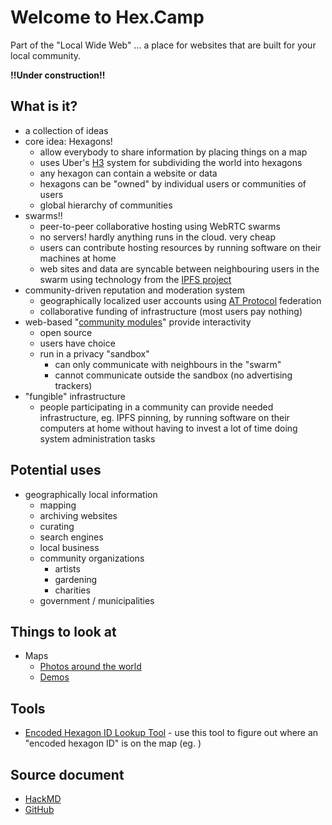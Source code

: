 # Welcome to Hex.Camp

Part of the "Local Wide Web" ... a place for websites that are built for your local community. 


**!!Under construction!!**

## What is it?

* a collection of ideas
* core idea: Hexagons!
  * allow everybody to share information by placing things on a map
  * uses Uber's [H3](https://www.uber.com/en-CA/blog/h3/) system for subdividing the world into hexagons
  * any hexagon can contain a website or data
  * hexagons can be "owned" by individual users or communities of users
  * global hierarchy of communities
* swarms!!
  * peer-to-peer collaborative hosting using WebRTC swarms
  * no servers! hardly anything runs in the cloud. very cheap
  * users can contribute hosting resources by running software on their machines at home
  * web sites and data are syncable between neighbouring users  in the swarm using technology from the [IPFS project](https://ipfs.tech/)
* community-driven reputation and moderation system
  * geographically localized user accounts using [AT Protocol](https://atproto.com/) federation
  * collaborative funding of infrastructure (most users pay nothing)
* web-based "[community modules](https://hackmd.io/omnX7l8aSPmyqEJbh5SPag)" provide interactivity
  * open source
  * users have choice 
  * run in a privacy "sandbox"
    * can only communicate with neighbours in the "swarm"
    * cannot communicate outside the sandbox (no advertising trackers)
* "fungible" infrastructure
  * people participating in a community can provide needed infrastructure, eg. IPFS pinning, by running software on their computers at home without having to invest a lot of time doing system administration tasks 

## Potential uses

* geographically local information
  * mapping 
  * archiving websites
  * curating
  * search engines
  * local business
  * community organizations
    * artists
    * gardening
    * charities 
  * government / municipalities

## Things to look at

* Maps
  * [Photos around the world](https://2kgrv5ga2i.hex.camp/)
  * [Demos](https://wkgrvqgfl4.hex.camp/)

## Tools

* [Encoded Hexagon ID Lookup Tool](https://6l22glmvqj2a.hex.camp/) - use this tool to figure out where an "encoded hexagon ID" is on the map (eg. )

## Source document

* [HackMD](https://hackmd.io/pwU71T8cRpWystNPcSIo5w)
* [GitHub](https://github.com/hexcamp/hackmd-notes/blob/main/welcome-to-hex-camp.md)